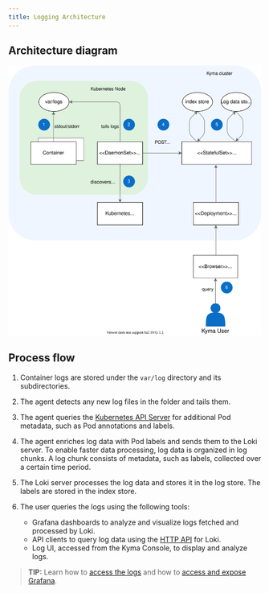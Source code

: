 ```yaml
---
title: Logging Architecture
---
```


## Architecture diagram

![Logging architecture in Kyma](./assets/obsv-logging-architecture.svg)

## Process flow

1. Container logs are stored under the `var/log` directory and its subdirectories.
2. The agent detects any new log files in the folder and tails them.
3. The agent queries the [Kubernetes API Server](https://kubernetes.io/docs/reference/command-line-tools-reference/kube-apiserver/) for additional Pod metadata, such as Pod annotations and labels.
4. The agent enriches log data with Pod labels and sends them to the Loki server. To enable faster data processing, log data is organized in log chunks. A log chunk consists of metadata, such as labels, collected over a certain time period.
5. The Loki server processes the log data and stores it in the log store. The labels are stored in the index store.
6. The user queries the logs using the following tools:

    * Grafana dashboards to analyze and visualize logs fetched and processed by Loki. 
    * API clients to query log data using the [HTTP API](https://github.com/grafana/loki/blob/master/docs/sources/api/_index.md) for Loki.
    * Log UI, accessed from the Kyma Console, to display and analyze logs.

> **TIP:** Learn how to [access the logs](../../../04-operation-guides/operations/obsv-01-access-logs.md) and how to [access and expose Grafana](../../../04-operation-guides/operations/obsv-02-access-expose-kiali-grafana.md).
